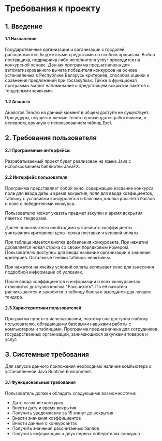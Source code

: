 # Требования к проекту
<a name="intro"/>

## 1. Введение
#### 1.1 Назначение
Государственные организации и организации с госдолей распоряжаются бюджетными средствами по особым правилам. Выбор поставщика, подрядчика либо исполнителя услуг проводится на конкурсной основе. Данная программа предназначена для автоматизированного вычета победителя конкурсов на основе установленых в Республике Беларусь критериев, способов оценки и сравнения предложений при госзакупках. Также в функционал программы входит напоминание о предстоящем вскрытии пакетов с тендерными заявками.
#### 1.2 Аналоги
Аналогов Tendro на данный момент в общем доступе не существует. Процедуры, осуществляемые Tendro производятся работниками, в основном, вручную с использованием таблиц Exel.
<a name="user_requirements"/>

## 2. Требования пользователя

<a name="software_interfaces"/>

#### 2.1 Программные интерфейсы
Разрабатываемый проект будет реализован на языке Java c использованием библиотек JavaFX.

<a name="user_interface"/>

#### 2.2 Интерфейс пользователя
 Программа представляет собой окно, содержащее название конкурса, поле для ввода даты и время вскрытия, поля для ввода коэфициентов, таблицу с условиями конкурсантов и баллами, кнопка рассчёта баллов и поле с победителями конкурса.
 
Пользователю может указать предмет закупки и время вскрытия пакета с тендерами.
 
 Далее пользователю необходимо установить коэффициенты учитывания критериев: цены, срока поставки и условий оплаты.
 
 При таблице имеется кнопка добавления конкурсанта. При нажатии добавляется новая строка со своим порядковым номером. Пользователю доступны для ввода название организации и значения критериев. Остальные ячейки таблицы неактивны.
 
 При нажатии на ячейку условий оплаты всплывает окно для занесения подробной информации об условиях.
 
 После ввода коэффициентов и информации о всех конкурсантах становится доступна кнопка "Рассчитать". По её нажатию расчитываются и заносятся в таблицу баллы и выводятся два лучших тендера.
 
 
 <a name="user_specifications"/>
 
 #### 2.3 Характеристики пользователей
Программа проста в использовании, поэтому она доступна любому пользователю, обладающему базовыми навыками работы с компьютером и таблицами. Программа предназначена для сотрудников государственных организаций, занимающихся закупками товаров и услуг.
<a name="system_requirements"/>

## 3. Системные требования
Для запуска данного приложения необходимо наличие компьютера с установленной Java Runtime Environment.
<a name="functional_requirements"/>

#### 3.1 Функциональные требования
Пользователь должен обладать следующими возможностями:
- Дать название конкурсу
- Внести дату и время вскрытия
- Получить уведомление за 15 минут до вскрытия
- Внести значения коэффициентов
- Внести данные о конкурсантах
- Получить значения рассчитанных баллов
- Получить информацию о двух первых победителях конкурса
